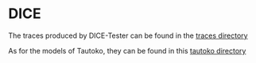 # DICE


The traces produced by DICE-Tester can be found in the [traces directory](traces)


As for the models of Tautoko, they can be found in this [tautoko directory](tautoko)

